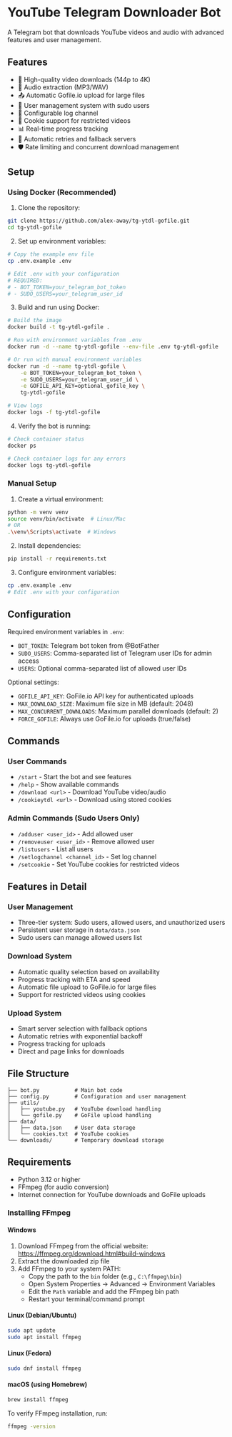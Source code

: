 # YouTube Telegram Downloader Bot

A Telegram bot that downloads YouTube videos and audio with advanced features and user management.

## Features

- 🎥 High-quality video downloads (144p to 4K)
- 🎵 Audio extraction (MP3/WAV)
- 📤 Automatic Gofile.io upload for large files
- 👥 User management system with sudo users
- 📝 Configurable log channel
- 🍪 Cookie support for restricted videos
- 📊 Real-time progress tracking
- 🔄 Automatic retries and fallback servers
- 🛡️ Rate limiting and concurrent download management

## Setup

### Using Docker (Recommended)

1. Clone the repository:
```bash
git clone https://github.com/alex-away/tg-ytdl-gofile.git
cd tg-ytdl-gofile
```

2. Set up environment variables:
```bash
# Copy the example env file
cp .env.example .env

# Edit .env with your configuration
# REQUIRED:
# - BOT_TOKEN=your_telegram_bot_token
# - SUDO_USERS=your_telegram_user_id
```

3. Build and run using Docker:
```bash
# Build the image
docker build -t tg-ytdl-gofile .

# Run with environment variables from .env
docker run -d --name tg-ytdl-gofile --env-file .env tg-ytdl-gofile

# Or run with manual environment variables
docker run -d --name tg-ytdl-gofile \
    -e BOT_TOKEN=your_telegram_bot_token \
    -e SUDO_USERS=your_telegram_user_id \
    -e GOFILE_API_KEY=optional_gofile_key \
    tg-ytdl-gofile

# View logs
docker logs -f tg-ytdl-gofile
```

4. Verify the bot is running:
```bash
# Check container status
docker ps

# Check container logs for any errors
docker logs tg-ytdl-gofile
```

### Manual Setup

1. Create a virtual environment:
```bash
python -m venv venv
source venv/bin/activate  # Linux/Mac
# OR
.\venv\Scripts\activate  # Windows
```

2. Install dependencies:
```bash
pip install -r requirements.txt
```

3. Configure environment variables:
```bash
cp .env.example .env
# Edit .env with your configuration
```

## Configuration

Required environment variables in `.env`:
- `BOT_TOKEN`: Telegram bot token from @BotFather
- `SUDO_USERS`: Comma-separated list of Telegram user IDs for admin access
- `USERS`: Optional comma-separated list of allowed user IDs

Optional settings:
- `GOFILE_API_KEY`: GoFile.io API key for authenticated uploads
- `MAX_DOWNLOAD_SIZE`: Maximum file size in MB (default: 2048)
- `MAX_CONCURRENT_DOWNLOADS`: Maximum parallel downloads (default: 2)
- `FORCE_GOFILE`: Always use GoFile.io for uploads (true/false)

## Commands

### User Commands
- `/start` - Start the bot and see features
- `/help` - Show available commands
- `/download <url>` - Download YouTube video/audio
- `/cookieytdl <url>` - Download using stored cookies

### Admin Commands (Sudo Users Only)
- `/adduser <user_id>` - Add allowed user
- `/removeuser <user_id>` - Remove allowed user
- `/listusers` - List all users
- `/setlogchannel <channel_id>` - Set log channel
- `/setcookie` - Set YouTube cookies for restricted videos

## Features in Detail

### User Management
- Three-tier system: Sudo users, allowed users, and unauthorized users
- Persistent user storage in `data/data.json`
- Sudo users can manage allowed users list

### Download System
- Automatic quality selection based on availability
- Progress tracking with ETA and speed
- Automatic file upload to GoFile.io for large files
- Support for restricted videos using cookies

### Upload System
- Smart server selection with fallback options
- Automatic retries with exponential backoff
- Progress tracking for uploads
- Direct and page links for downloads

## File Structure
```
├── bot.py           # Main bot code
├── config.py        # Configuration and user management
├── utils/
│   ├── youtube.py   # YouTube download handling
│   └── gofile.py    # GoFile upload handling
├── data/
│   ├── data.json    # User data storage
│   └── cookies.txt  # YouTube cookies
└── downloads/       # Temporary download storage
```

## Requirements

- Python 3.12 or higher
- FFmpeg (for audio conversion)
- Internet connection for YouTube downloads and GoFile uploads 

### Installing FFmpeg

#### Windows
1. Download FFmpeg from the official website: https://ffmpeg.org/download.html#build-windows
2. Extract the downloaded zip file
3. Add FFmpeg to your system PATH:
   - Copy the path to the `bin` folder (e.g., `C:\ffmpeg\bin`)
   - Open System Properties → Advanced → Environment Variables
   - Edit the `Path` variable and add the FFmpeg bin path
   - Restart your terminal/command prompt

#### Linux (Debian/Ubuntu)
```bash
sudo apt update
sudo apt install ffmpeg
```

#### Linux (Fedora)
```bash
sudo dnf install ffmpeg
```

#### macOS (using Homebrew)
```bash
brew install ffmpeg
```

To verify FFmpeg installation, run:
```bash
ffmpeg -version
``` 